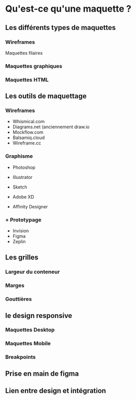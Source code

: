 # Qu'est-ce qu'une maquette ? 

## Les différents types de maquettes

### Wireframes

Maquettes filaires

### Maquettes graphiques



### Maquettes HTML



## Les outils de maquettage

### Wireframes

- Whismical.com
- Diagrams.net (anciennement draw.io
- Mockflow.com
- Balsamiq.cloud
- Wireframe.cc

### Graphisme

- Photoshop
- Illustrator

- Sketch
- Adobe XD

- Affinity Designer

###  + Prototypage

- Invision
- Figma
- Zeplin



## Les grilles

### Largeur du conteneur



### Marges



### Gouttières



## le design responsive

### Maquettes Desktop



### Maquettes Mobile



### Breakpoints



## Prise en main de figma

## Lien entre design et intégration



